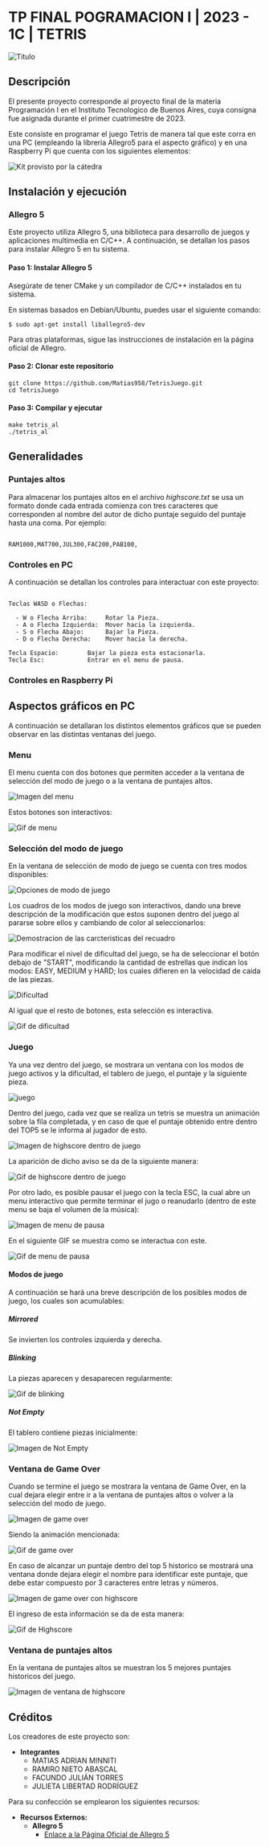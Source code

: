 # TP FINAL POGRAMACION I | 2023 - 1C | TETRIS

![Titulo](imagenes_readme/tetris-titelbild_1660x754.jpg)
## Descripción 

El presente proyecto corresponde al proyecto final de la materia Programación I en el Instituto Tecnologico de Buenos Aires, cuya consigna fue asignada durante el primer cuatrimestre de 2023.

Este consiste en programar el juego Tetris de manera tal que este corra en una PC (empleando la libreria Allegro5 para el aspecto gráfico) y en una Raspberry Pi que cuenta con los siguientes elementos:

![Kit provisto por la cátedra](<imagenes_readme/Kit Programación 1.jpg>)


## Instalación y ejecución

### Allegro 5
Este proyecto utiliza Allegro 5, una biblioteca para desarrollo de juegos y aplicaciones multimedia en C/C++. A continuación, se detallan los pasos para instalar Allegro 5 en tu sistema.

#### Paso 1: Instalar Allegro 5
Asegúrate de tener CMake y un compilador de C/C++ instalados en tu sistema.

En sistemas basados en Debian/Ubuntu, puedes usar el siguiente comando:

    $ sudo apt-get install liballegro5-dev

Para otras plataformas, sigue las instrucciones de instalación en la página oficial de Allegro.

#### Paso 2: Clonar este repositorio
    git clone https://github.com/Matias958/TetrisJuego.git
    cd TetrisJuego

#### Paso 3: Compilar y ejecutar
    make tetris_al
    ./tetris_al

## Generalidades

### Puntajes altos
Para almacenar los puntajes altos en el archivo _highscore.txt_ se usa un formato donde cada entrada comienza con tres caracteres que corresponden al nombre del autor de dicho puntaje seguido del puntaje hasta una coma. Por ejemplo:

```plaintext

RAM1000,MAT700,JUL300,FAC200,PAB100,

```

### Controles en PC

A continuación se detallan los controles para interactuar con este proyecto:

```plaintext

Teclas WASD o Flechas:

  - W o Flecha Arriba:     Rotar la Pieza.
  - A o Flecha Izquierda:  Mover hacia la izquierda.
  - S o Flecha Abajo:      Bajar la Pieza.
  - D o Flecha Derecha:    Mover hacia la derecha.

Tecla Espacio:        Bajar la pieza esta estacionarla.
Tecla Esc:            Entrar en el menu de pausa. 

```

### Controles en Raspberry Pi

## Aspectos gráficos en PC
A continuación se detallaran los distintos elementos gráficos que se pueden observar en las distintas ventanas del juego.

### Menu 
El menu cuenta con dos botones que permiten acceder a la ventana de selección del modo de juego o a la ventana de puntajes altos.

![Imagen del menu](<imagenes_readme/menu.png>)

Estos botones son interactivos:

![Gif de menu](<imagenes_readme/menu.gif>)

### Selección del modo de juego
En la ventana de selección de modo de juego se cuenta con tres modos disponibles:

![Opciones de modo de juego](imagenes_readme/modos_de_juego.png)

Los cuadros de los modos de juego son interactivos, dando una breve descripción de la modificación que estos suponen dentro del juego al pararse sobre ellos y cambiando de color al seleccionarlos:

![Demostracion de las carcteristicas del recuadro](<imagenes_readme/modos de juego.gif>)

Para modificar el nivel de dificultad del juego, se ha de seleccionar el botón debajo de "START", modificando la cantidad de estrellas que indican los modos: EASY, MEDIUM y HARD; los cuales difieren en la velocidad de caida de las piezas.

![Dificultad](<imagenes_readme/dificultad.png>)

Al igual que el resto de botones, esta selección es interactiva.

![Gif de dificultad](<imagenes_readme/dificultad.gif>)

### Juego 
Ya una vez dentro del juego, se mostrara un ventana con los modos de juego activos y la dificultad, el tablero de juego, el puntaje y la siguiente pieza.

![juego](<imagenes_readme/juego1.png>)

Dentro del juego, cada vez que se realiza un tetris se muestra un animación sobre la fila completada, y en caso de que el puntaje obtenido entre dentro del TOP5 se le informa al jugador de esto.

![Imagen de highscore dentro de juego](imagenes_readme/juego_highscore.png)

La aparición de dicho aviso se da de la siguiente manera:

![Gif de highscore dentro de juego](imagenes_readme/juego_highscore.gif)

Por otro lado, es posible pausar el juego con la tecla ESC, la cual abre un menu interactivo que permite terminar el jugo o reanudarlo (dentro de este menu se baja el volumen de la música):

![Imagen de menu de pausa](<imagenes_readme/pausa.png>)

En el siguiente GIF se muestra como se interactua con este.

![Gif de menu de pausa](<imagenes_readme/pausa.gif>)

#### Modos de juego
A continuación se hará una breve descripción de los posibles modos de juego, los cuales son acumulables:

##### Mirrored
Se invierten los controles izquierda y derecha.

##### Blinking
La piezas aparecen y desaparecen regularmente:

![Gif de blinking](<imagenes_readme/blinking.gif>)

##### Not Empty
El tablero contiene piezas inicialmente:

![Imagen de Not Empty](<imagenes_readme/not empty.png>)

### Ventana de Game Over 
Cuando se termine el juego se mostrara la ventana de Game Over, en la cual dejara elegir entre ir a la ventana de puntajes altos o volver a la selección del modo de juego.

![Imagen de game over](<imagenes_readme/GameOver_foto.png>)

Siendo la animación mencionada:

![Gif de game over](<imagenes_readme/GameOver.gif>)

En caso de alcanzar un puntaje dentro del top 5 historico se mostrará una ventana donde dejara elegir el nombre para identificar este puntaje, que debe estar compuesto por 3 caracteres entre letras y números.

![Imagen de game over con highscore](<imagenes_readme/game_over highscore.png>)

El ingreso de esta información se da de esta manera:

![Gif de Highscore](<imagenes_readme/HighScore.gif>)

### Ventana de puntajes altos
En la ventana de puntajes altos se muestran los 5 mejores puntajes historicos del juego.

![Imagen de ventana de highscore](<imagenes_readme/ventana_highscore.png>)

## Créditos

Los creadores de este proyecto son:

- **Integrantes**
  - MATIAS ADRIAN MINNITI
  - RAMIRO NIETO ABASCAL
  - FACUNDO JULIÁN TORRES
  - JULIETA LIBERTAD RODRÍGUEZ

Para su confección se emplearon los siguientes recursos:

- **Recursos Externos:**
  - **Allegro 5**
    - [Enlace a la Página Oficial de Allegro 5](https://liballeg.org/)


